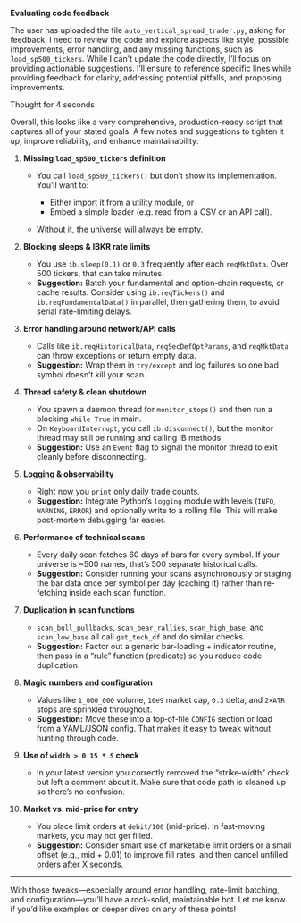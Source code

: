 **Evaluating code feedback**

The user has uploaded the file `auto_vertical_spread_trader.py`, asking for feedback. I need to review the code and explore aspects like style, possible improvements, error handling, and any missing functions, such as `load_sp500_tickers`. While I can't update the code directly, I’ll focus on providing actionable suggestions. I’ll ensure to reference specific lines while providing feedback for clarity, addressing potential pitfalls, and proposing improvements.


Thought for 4 seconds


Overall, this looks like a very comprehensive, production-ready script that captures all of your stated goals. A few notes and suggestions to tighten it up, improve reliability, and enhance maintainability:

1. **Missing `load_sp500_tickers` definition**

   * You call `load_sp500_tickers()` but don’t show its implementation. You’ll want to:

     * Either import it from a utility module, or
     * Embed a simple loader (e.g. read from a CSV or an API call).
   * Without it, the universe will always be empty.

2. **Blocking sleeps & IBKR rate limits**

   * You use `ib.sleep(0.1)` or `0.3` frequently after each `reqMktData`. Over 500 tickers, that can take minutes.
   * **Suggestion:** Batch your fundamental and option‐chain requests, or cache results. Consider using `ib.reqTickers()` and `ib.reqFundamentalData()` in parallel, then gathering them, to avoid serial rate-limiting delays.

3. **Error handling around network/API calls**

   * Calls like `ib.reqHistoricalData`, `reqSecDefOptParams`, and `reqMktData` can throw exceptions or return empty data.
   * **Suggestion:** Wrap them in `try/except` and log failures so one bad symbol doesn’t kill your scan.

4. **Thread safety & clean shutdown**

   * You spawn a daemon thread for `monitor_stops()` and then run a blocking `while True` in main.
   * On `KeyboardInterrupt`, you call `ib.disconnect()`, but the monitor thread may still be running and calling IB methods.
   * **Suggestion:** Use an `Event` flag to signal the monitor thread to exit cleanly before disconnecting.

5. **Logging & observability**

   * Right now you `print` only daily trade counts.
   * **Suggestion:** Integrate Python’s `logging` module with levels (`INFO`, `WARNING`, `ERROR`) and optionally write to a rolling file. This will make post-mortem debugging far easier.

6. **Performance of technical scans**

   * Every daily scan fetches 60 days of bars for every symbol. If your universe is \~500 names, that’s 500 separate historical calls.
   * **Suggestion:** Consider running your scans asynchronously or staging the bar data once per symbol per day (caching it) rather than re-fetching inside each scan function.

7. **Duplication in scan functions**

   * `scan_bull_pullbacks`, `scan_bear_rallies`, `scan_high_base`, and `scan_low_base` all call `get_tech_df` and do similar checks.
   * **Suggestion:** Factor out a generic bar-loading + indicator routine, then pass in a “rule” function (predicate) so you reduce code duplication.

8. **Magic numbers and configuration**

   * Values like `1_000_000` volume, `10e9` market cap, `0.3` delta, and `2×ATR` stops are sprinkled throughout.
   * **Suggestion:** Move these into a top‐of‐file `CONFIG` section or load from a YAML/JSON config. That makes it easy to tweak without hunting through code.

9. **Use of `width > 0.15 * S` check**

   * In your latest version you correctly removed the “strike‐width” check but left a comment about it. Make sure that code path is cleaned up so there’s no confusion.

10. **Market vs. mid-price for entry**

    * You place limit orders at `debit/100` (mid-price). In fast-moving markets, you may not get filled.
    * **Suggestion:** Consider smart use of marketable limit orders or a small offset (e.g., mid + 0.01) to improve fill rates, and then cancel unfilled orders after X seconds.

---

With those tweaks—especially around error handling, rate-limit batching, and configuration—you’ll have a rock-solid, maintainable bot. Let me know if you’d like examples or deeper dives on any of these points!

